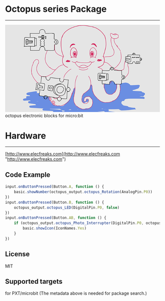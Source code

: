 # Octopus series Package
---

![](/icon.png/)
octopus electronic blocks  for micro:bit

# Hardware
---

[http://www.elecfreaks.com](http://www.elecfreaks.com "http://www.elecfreaks.com")

## Code Example
```JavaScript
input.onButtonPressed(Button.A, function () {
    basic.showNumber(octopus_output.octopus_Rotation(AnalogPin.P0))
})
input.onButtonPressed(Button.B, function () {
    octopus_output.octopus_LED(DigitalPin.P0, false)
})
input.onButtonPressed(Button.AB, function () {
    if (octopus_output.octopus_Photo_Interrupter(DigitalPin.P0, octopus_output.Photo_Sensor_state.Tracking_State_0)) {
        basic.showIcon(IconNames.Yes)
    }
})


```

## License
MIT

## Supported targets
for PXT/microbit (The metadata above is needed for package search.)

